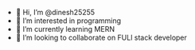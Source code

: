 - 👋 Hi, I’m @dinesh25255
- 👀 I’m interested in programming 
- 🌱 I’m currently learning MERN
- 💞️ I’m looking to collaborate on FULl stack developer 




